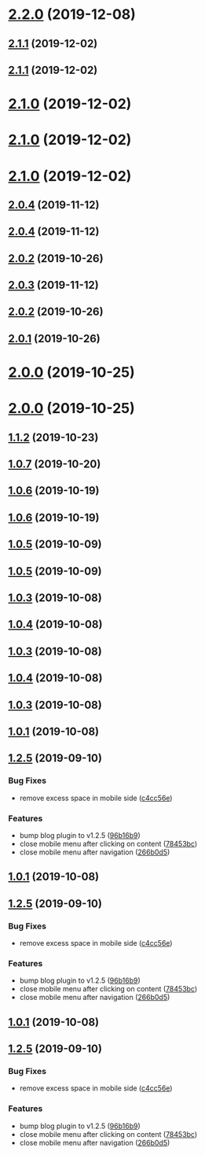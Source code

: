 # [2.2.0](https://github.com/z3by/vuepress-theme-modern-blog/compare/v2.1.1...v2.2.0) (2019-12-08)



## [2.1.1](https://github.com/z3by/vuepress-theme-modern-blog/compare/v2.1.0...v2.1.1) (2019-12-02)



## [2.1.1](https://github.com/z3by/vuepress-theme-modern-blog/compare/v2.1.0...v2.1.1) (2019-12-02)



# [2.1.0](https://github.com/z3by/vuepress-theme-modern-blog/compare/v2.0.4...v2.1.0) (2019-12-02)



# [2.1.0](https://github.com/z3by/vuepress-theme-modern-blog/compare/v2.0.4...v2.1.0) (2019-12-02)



# [2.1.0](https://github.com/z3by/vuepress-theme-modern-blog/compare/v2.0.4...v2.1.0) (2019-12-02)



## [2.0.4](https://github.com/z3by/vuepress-theme-modern-blog/compare/v2.0.2...v2.0.4) (2019-11-12)



## [2.0.4](https://github.com/z3by/vuepress-theme-modern-blog/compare/v2.0.2...v2.0.4) (2019-11-12)



## [2.0.2](https://github.com/z3by/vuepress-theme-modern-blog/compare/v2.0.1...v2.0.2) (2019-10-26)



## [2.0.3](https://github.com/z3by/vuepress-theme-modern-blog/compare/v2.0.2...v2.0.3) (2019-11-12)



## [2.0.2](https://github.com/z3by/vuepress-theme-modern-blog/compare/v2.0.1...v2.0.2) (2019-10-26)



## [2.0.1](https://github.com/z3by/vuepress-theme-modern-blog/compare/v2.0.0...v2.0.1) (2019-10-26)



# [2.0.0](https://github.com/z3by/vuepress-theme-modern-blog/compare/v1.1.2...v2.0.0) (2019-10-25)



# [2.0.0](https://github.com/z3by/vuepress-theme-modern-blog/compare/v1.1.2...v2.0.0) (2019-10-25)



## [1.1.2](https://github.com/z3by/vuepress-theme-modern-blog/compare/v1.0.8...v1.1.2) (2019-10-23)



## [1.0.7](https://github.com/z3by/vuepress-theme-modern-blog/compare/v1.0.6...v1.0.7) (2019-10-20)



## [1.0.6](https://github.com/z3by/vuepress-theme-modern-blog/compare/v1.0.5...v1.0.6) (2019-10-19)



## [1.0.6](https://github.com/z3by/vuepress-theme-modern-blog/compare/v1.0.5...v1.0.6) (2019-10-19)



## [1.0.5](https://github.com/z3by/vuepress-theme-modern-blog/compare/v1.0.3...v1.0.5) (2019-10-09)



## [1.0.5](https://github.com/z3by/vuepress-theme-modern-blog/compare/v1.0.3...v1.0.5) (2019-10-09)



## [1.0.3](https://github.com/z3by/vuepress-theme-modern-blog/compare/v1.2.5...v1.0.3) (2019-10-08)



## [1.0.4](https://github.com/z3by/vuepress-theme-modern-blog/compare/v1.0.3...v1.0.4) (2019-10-08)



## [1.0.3](https://github.com/z3by/vuepress-theme-modern-blog/compare/v1.2.5...v1.0.3) (2019-10-08)



## [1.0.4](https://github.com/z3by/vuepress-theme-modern-blog/compare/v1.0.3...v1.0.4) (2019-10-08)



## [1.0.3](https://github.com/z3by/vuepress-theme-modern-blog/compare/v1.2.5...v1.0.3) (2019-10-08)



## [1.0.1](https://github.com/z3by/vuepress-theme-modern-blog/compare/v1.2.5...v1.0.1) (2019-10-08)



## [1.2.5](https://github.com/z3by/vuepress-theme-modern-blog/compare/v1.2.4...v1.2.5) (2019-09-10)


### Bug Fixes

* remove excess space in mobile side ([c4cc56e](https://github.com/z3by/vuepress-theme-modern-blog/commit/c4cc56e))


### Features

* bump blog plugin to v1.2.5 ([96b16b9](https://github.com/z3by/vuepress-theme-modern-blog/commit/96b16b9))
* close mobile menu after clicking on content ([78453bc](https://github.com/z3by/vuepress-theme-modern-blog/commit/78453bc))
* close mobile menu after navigation ([266b0d5](https://github.com/z3by/vuepress-theme-modern-blog/commit/266b0d5))



## [1.0.1](https://github.com/z3by/vuepress-theme-modern-blog/compare/v1.2.5...v1.0.1) (2019-10-08)



## [1.2.5](https://github.com/z3by/vuepress-theme-modern-blog/compare/v1.2.4...v1.2.5) (2019-09-10)


### Bug Fixes

* remove excess space in mobile side ([c4cc56e](https://github.com/z3by/vuepress-theme-modern-blog/commit/c4cc56e))


### Features

* bump blog plugin to v1.2.5 ([96b16b9](https://github.com/z3by/vuepress-theme-modern-blog/commit/96b16b9))
* close mobile menu after clicking on content ([78453bc](https://github.com/z3by/vuepress-theme-modern-blog/commit/78453bc))
* close mobile menu after navigation ([266b0d5](https://github.com/z3by/vuepress-theme-modern-blog/commit/266b0d5))



## [1.0.1](https://github.com/z3by/vuepress-theme-modern/compare/v1.2.5...v1.0.1) (2019-10-08)



## [1.2.5](https://github.com/z3by/vuepress-theme-modern/compare/v1.2.4...v1.2.5) (2019-09-10)


### Bug Fixes

* remove excess space in mobile side ([c4cc56e](https://github.com/z3by/vuepress-theme-modern/commit/c4cc56e))


### Features

* bump blog plugin to v1.2.5 ([96b16b9](https://github.com/z3by/vuepress-theme-modern/commit/96b16b9))
* close mobile menu after clicking on content ([78453bc](https://github.com/z3by/vuepress-theme-modern/commit/78453bc))
* close mobile menu after navigation ([266b0d5](https://github.com/z3by/vuepress-theme-modern/commit/266b0d5))



